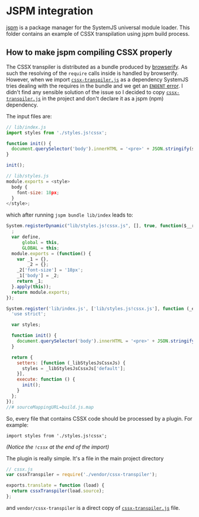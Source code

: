 # JSPM integration

[jspm](http://jspm.io/) is a package manager for the SystemJS universal module loader. This folder contains an example of CSSX transpilation using jspm build process.

## How to make jspm compiling CSSX properly

The CSSX transpiler is distributed as a bundle produced by [browserify](http://browserify.org/). As such the resolving of the `require` calls inside is handled by browserify. However, when we import [`cssx-transpiler.js`](https://github.com/krasimir/cssx/tree/master/packages/cssx-transpiler) as a dependency SystemJS tries dealing with the requires in the bundle and we get an [`ENOENT` error](https://github.com/jspm/jspm-cli/issues/1788). I didn't find any sensible solution of the issue so I decided to copy [`cssx-transpiler.js`](https://github.com/krasimir/cssx/tree/master/packages/cssx-transpiler/lib) in the project and don't declare it as a jspm (npm) dependency. 

The input files are:

```js
// lib/index.js
import styles from './styles.js!cssx';

function init() {
  document.querySelector('body').innerHTML = '<pre>' + JSON.stringify(styles, null, 2) + '<pre>';
}

init();
```
```js
// lib/styles.js
module.exports = <style>
  body {
    font-size: 18px;
  }
</style>;
```

which after running `jspm bundle lib/index` leads to:

```js
System.registerDynamic("lib/styles.js!cssx.js", [], true, function($__require, exports, module) {
  ;
  var define,
      global = this,
      GLOBAL = this;
  module.exports = (function() {
    var _1 = {},
        _2 = {};
    _2['font-size'] = '18px';
    _1['body'] = _2;
    return _1;
  }.apply(this));
  return module.exports;
});

System.register('lib/index.js', ['lib/styles.js!cssx.js'], function (_export) {
  'use strict';

  var styles;

  function init() {
    document.querySelector('body').innerHTML = '<pre>' + JSON.stringify(styles, null, 2) + '<pre>';
  }

  return {
    setters: [function (_libStylesJsCssxJs) {
      styles = _libStylesJsCssxJs['default'];
    }],
    execute: function () {
      init();
    }
  };
});
//# sourceMappingURL=build.js.map
```

So, every file that contains CSSX code should be processed by a plugin. For example:

```
import styles from './styles.js!cssx';
```
*(Notice the `!cssx` at the end of the import)*

The plugin is really simple. It's a file in the main project directory

```js
// cssx.js
var cssxTranspiler = require('./vendor/cssx-transpiler');

exports.translate = function (load) {
  return cssxTranspiler(load.source);
};
```

and `vendor/cssx-transpiler` is a direct copy of [`cssx-transpiler.js`](https://github.com/krasimir/cssx/tree/master/packages/cssx-transpiler) file.